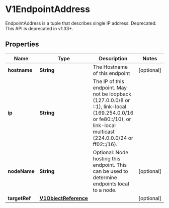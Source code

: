 

# V1EndpointAddress

EndpointAddress is a tuple that describes single IP address. Deprecated: This API is deprecated in v1.33+.

## Properties

| Name | Type | Description | Notes |
|------------ | ------------- | ------------- | -------------|
|**hostname** | **String** | The Hostname of this endpoint |  [optional] |
|**ip** | **String** | The IP of this endpoint. May not be loopback (127.0.0.0/8 or ::1), link-local (169.254.0.0/16 or fe80::/10), or link-local multicast (224.0.0.0/24 or ff02::/16). |  |
|**nodeName** | **String** | Optional: Node hosting this endpoint. This can be used to determine endpoints local to a node. |  [optional] |
|**targetRef** | [**V1ObjectReference**](V1ObjectReference.md) |  |  [optional] |



